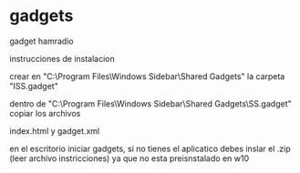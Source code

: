 # gadgets
gadget hamradio


instrucciones de instalacion

crear en "C:\Program Files\Windows Sidebar\Shared Gadgets\" la carpeta "ISS.gadget"

dentro de "C:\Program Files\Windows Sidebar\Shared Gadgets\SS.gadget\" copiar los archivos

index.html y gadget.xml


en el escritorio iniciar gadgets, si no tienes el aplicatico debes inslar el .zip (leer archivo instricciones) ya que no esta preisnstalado en w10

